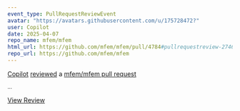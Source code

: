 ```yaml
---
event_type: PullRequestReviewEvent
avatar: "https://avatars.githubusercontent.com/u/175728472?"
user: Copilot
date: 2025-04-07
repo_name: mfem/mfem
html_url: https://github.com/mfem/mfem/pull/4784#pullrequestreview-2746395389
repo_url: https://github.com/mfem/mfem
---
```


<a href='https://github.com/Copilot' target='_blank'>Copilot</a> <a href='https://github.com/mfem/mfem/pull/4784#pullrequestreview-2746395389' target='_blank'>reviewed</a> a <a href='https://github.com/mfem/mfem/pull/4784' target='_blank'>mfem/mfem pull request</a>

<small>...</small>

<a href='https://github.com/mfem/mfem/pull/4784#pullrequestreview-2746395389' target='_blank'>View Review</a>